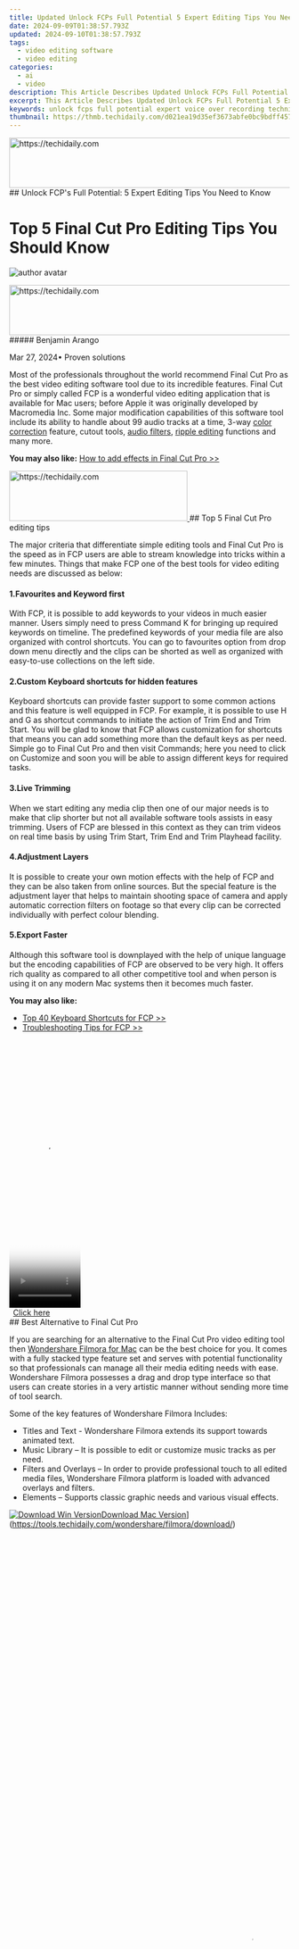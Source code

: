 ```yaml
---
title: Updated Unlock FCPs Full Potential 5 Expert Editing Tips You Need to Know
date: 2024-09-09T01:38:57.793Z
updated: 2024-09-10T01:38:57.793Z
tags: 
  - video editing software
  - video editing
categories: 
  - ai
  - video
description: This Article Describes Updated Unlock FCPs Full Potential 5 Expert Editing Tips You Need to Know
excerpt: This Article Describes Updated Unlock FCPs Full Potential 5 Expert Editing Tips You Need to Know
keywords: unlock fcps full potential expert voice over recording techniques,aspect ratio essentials 5 things you need to know,unlock fcps full potential top 5 editing secrets revealed,unlock tiktoks full potential understanding aspect ratio,unlock fcpxs full potential the top 10 plugins you should know about,the ultimate fcp guide 5 time saving editing tricks you need to know,unlock fcps full potential 5 expert editing tips you need to know
thumbnail: https://thmb.techidaily.com/d021ea19d35ef3673abfe0bc9bdff457eb34791e55514d7bc0ce5bafaca00aee.jpg
---
```


<!-- affiliate ads begin -->
<a href="https://bluettius.sjv.io/c/5597632/2139115/17108" target="_top" id="2139115">
  <img src="//a.impactradius-go.com/display-ad/17108-2139115" border="0" alt="https://techidaily.com" width="728" height="90"/>
</a>
<img height="0" width="0" src="https://bluettius.sjv.io/i/5597632/2139115/17108" style="position:absolute;visibility:hidden;" border="0" />
<!-- affiliate ads end -->
## Unlock FCP's Full Potential: 5 Expert Editing Tips You Need to Know

# Top 5 Final Cut Pro Editing Tips You Should Know

![author avatar](https://images.wondershare.com/filmora/article-images/benjamin-arango-author.jpg)

<!-- affiliate ads begin -->
<a href="https://appsumo.8odi.net/c/5597632/2118312/7443" target="_top" id="2118312">
  <img src="//a.impactradius-go.com/display-ad/7443-2118312" border="0" alt="https://techidaily.com" width="728" height="90"/>
</a>
<img height="0" width="0" src="https://appsumo.8odi.net/i/5597632/2118312/7443" style="position:absolute;visibility:hidden;" border="0" />
<!-- affiliate ads end -->
##### Benjamin Arango

 Mar 27, 2024• Proven solutions

Most of the professionals throughout the world recommend Final Cut Pro as the best video editing software tool due to its incredible features. Final Cut Pro or simply called FCP is a wonderful video editing application that is available for Mac users; before Apple it was originally developed by Macromedia Inc. Some major modification capabilities of this software tool include its ability to handle about 99 audio tracks at a time, 3-way [color correction](https://tools.techidaily.com/wondershare/filmora/download/) feature, cutout tools, [audio filters](https://tools.techidaily.com/wondershare/filmora/download/), [ripple editing](https://tools.techidaily.com/wondershare/filmora/download/) functions and many more.

**You may also like:** [How to add effects in Final Cut Pro >>](https://tools.techidaily.com/wondershare/filmora/download/)

<!-- affiliate ads begin -->
<a href="https://bluettius.sjv.io/c/5597632/2139117/17108" target="_top" id="2139117">
  <img src="//a.impactradius-go.com/display-ad/17108-2139117" border="0" alt="https://techidaily.com" width="320" height="90"/>
</a>
<img height="0" width="0" src="https://bluettius.sjv.io/i/5597632/2139117/17108" style="position:absolute;visibility:hidden;" border="0" />
<!-- affiliate ads end -->
## Top 5 Final Cut Pro editing tips

The major criteria that differentiate simple editing tools and Final Cut Pro is the speed as in FCP users are able to stream knowledge into tricks within a few minutes. Things that make FCP one of the best tools for video editing needs are discussed as below:

#### 1.Favourites and Keyword first

With FCP, it is possible to add keywords to your videos in much easier manner. Users simply need to press Command K for bringing up required keywords on timeline. The predefined keywords of your media file are also organized with control shortcuts. You can go to favourites option from drop down menu directly and the clips can be shorted as well as organized with easy-to-use collections on the left side.

#### 2.Custom Keyboard shortcuts for hidden features

Keyboard shortcuts can provide faster support to some common actions and this feature is well equipped in FCP. For example, it is possible to use H and G as shortcut commands to initiate the action of Trim End and Trim Start. You will be glad to know that FCP allows customization for shortcuts that means you can add something more than the default keys as per need. Simple go to Final Cut Pro and then visit Commands; here you need to click on Customize and soon you will be able to assign different keys for required tasks.

#### 3.Live Trimming

When we start editing any media clip then one of our major needs is to make that clip shorter but not all available software tools assists in easy trimming. Users of FCP are blessed in this context as they can trim videos on real time basis by using Trim Start, Trim End and Trim Playhead facility.

#### 4.Adjustment Layers

It is possible to create your own motion effects with the help of FCP and they can be also taken from online sources. But the special feature is the adjustment layer that helps to maintain shooting space of camera and apply automatic correction filters on footage so that every clip can be corrected individually with perfect colour blending.

#### 5.Export Faster

Although this software tool is downplayed with the help of unique language but the encoding capabilities of FCP are observed to be very high. It offers rich quality as compared to all other competitive tool and when person is using it on any modern Mac systems then it becomes much faster.

**You may also like:**

* [Top 40 Keyboard Shortcuts for FCP >>](https://tools.techidaily.com/wondershare/filmora/download/)
* [Troubleshooting Tips for FCP >>](https://tools.techidaily.com/wondershare/filmora/download/)

<!-- affiliate ads begin -->
<span id="1993651">
					<video width="128" height="480" style="cursor:pointer"
           poster="//a.impactradius-go.com/display-clicktoplayimage/1993651.png"
           onclick="if(!this.playClicked){this.play();this.setAttribute('controls',true);this.playClicked=true;}">
	   <source src="//a.impactradius-go.com/display-ad/22993-1993651">
	   <img src="//a.impactradius-go.com/display-clicktoplayimage/1993651.png" style="border: none; height: 100%; width: 100%; object-fit: contain">
	</video>
	<div style="width:80px;text-align:center"><a href="javascript:window.open(decodeURIComponent('https%3A%2F%2Fhomestyler.sjv.io%2Fc%2F5597632%2F1993651%2F22993'), '_blank');void(0);">Click here</a></div>
</span>
<img height="0" width="0" src="https://imp.pxf.io/i/5597632/1993651/22993" style="position:absolute;visibility:hidden;" border="0" />
<!-- affiliate ads end -->
## Best Alternative to Final Cut Pro

If you are searching for an alternative to the Final Cut Pro video editing tool then [Wondershare Filmora for Mac](https://tools.techidaily.com/wondershare/filmora/download/) can be the best choice for you. It comes with a fully stacked type feature set and serves with potential functionality so that professionals can manage all their media editing needs with ease. Wondershare Filmora possesses a drag and drop type interface so that users can create stories in a very artistic manner without sending more time of tool search.

Some of the key features of Wondershare Filmora Includes:

* Titles and Text - Wondershare Filmora extends its support towards animated text.
* Music Library – It is possible to edit or customize music tracks as per need.
* Filters and Overlays – In order to provide professional touch to all edited media files, Wondershare Filmora platform is loaded with advanced overlays and filters.
* Elements – Supports classic graphic needs and various visual effects.

[![Download Win Version](https://images.wondershare.com/filmora/guide/download-btn-win.jpg)](https://tools.techidaily.com/wondershare/filmora/download/)[Download Mac Version](https://images.wondershare.com/filmora/guide/download-btn-mac.jpg)](https://tools.techidaily.com/wondershare/filmora/download/)

<!-- affiliate ads begin -->
<span id="1424528">
					<video width="864" height="1536" style="cursor:pointer"
           poster="//a.impactradius-go.com/display-clicktoplayimage/1424528.png"
           onclick="if(!this.playClicked){this.play();this.setAttribute('controls',true);this.playClicked=true;}">
	   <source src="//a.impactradius-go.com/display-ad/16446-1424528">
	   <img src="//a.impactradius-go.com/display-clicktoplayimage/1424528.png" style="border: none; height: 100%; width: 100%; object-fit: contain">
	</video>
	<div style="width:540px;text-align:center"><a href="javascript:window.open(decodeURIComponent('https%3A%2F%2Flaganoo.pxf.io%2Fc%2F5597632%2F1424528%2F16446'), '_blank');void(0);">Click here</a></div>
</span>
<img height="0" width="0" src="https://imp.pxf.io/i/5597632/1424528/16446" style="position:absolute;visibility:hidden;" border="0" />
<!-- affiliate ads end -->
![author avatar](https://images.wondershare.com/filmora/article-images/benjamin-arango-author.jpg)

<!-- affiliate ads begin -->
<a href="https://bluettiit.sjv.io/c/5597632/2114263/17093" target="_top" id="2114263">
  <img src="//a.impactradius-go.com/display-ad/17093-2114263" border="0" alt="https://techidaily.com" width="120" height="90"/>
</a>
<img height="0" width="0" src="https://bluettiit.sjv.io/i/5597632/2114263/17093" style="position:absolute;visibility:hidden;" border="0" />
<!-- affiliate ads end -->
Benjamin Arango

Benjamin Arango is a writer and a lover of all things video.

Follow @Benjamin Arango

<span class="atpl-alsoreadstyle">Also read:</span>
<div><ul>
<li><a href="https://extra-resources.techidaily.com/new-affordable-action-camera-choices-top-6-under-100/"><u>[New] Affordable ACTION Camera Choices – Top 6 Under $100</u></a></li>
<li><a href="https://tiktok-video-files.techidaily.com/new-how-to-step-into-a-tiktok-event-like-a-pro-for-2024/"><u>[New] How to Step Into a TikTok Event Like a Pro for 2024</u></a></li>
<li><a href="https://snapchat-videos.techidaily.com/updated-2024-approved-is-my-friends-account-invisible-potential-block/"><u>[Updated] 2024 Approved  Is My Friend's Account Invisible? Potential Block</u></a></li>
<li><a href="https://extra-resources.techidaily.com/updated-cinematic-creator-win8-studio/"><u>[Updated] Cinematic Creator Win8 Studio</u></a></li>
<li><a href="https://twitter-clips.techidaily.com/updated-fix-disruption-chromium-and-tweeted-videos-for-2024/"><u>[Updated] Fix Disruption  Chromium and Tweeted Videos for 2024</u></a></li>
<li><a href="https://extra-support.techidaily.com/2024-approved-master-photographers-techniques-for-onscreen-cutting/"><u>2024 Approved  Master Photographer's Techniques for Onscreen Cutting</u></a></li>
<li><a href="https://extra-approaches.techidaily.com/2024-approved-master-your-streams-youtube-buffer-in-chromesafari/"><u>2024 Approved  Master Your Streams  YouTube Buffer in Chrome/Safari</u></a></li>
<li><a href="https://extra-guidance.techidaily.com/2024-approved-srgb-standardized-vs-traditional-rgb-spectrum/"><u>2024 Approved  Srgb Standardized Vs Traditional Rgb Spectrum</u></a></li>
<li><a href="https://android-transfer.techidaily.com/how-to-transfer-music-from-samsung-galaxy-a25-5g-to-ipod-drfone-by-drfone-transfer-from-android-transfer-from-android/"><u>How to Transfer Music from Samsung Galaxy A25 5G to iPod | Dr.fone</u></a></li>
<li><a href="https://android-pokemon-go.techidaily.com/in-2024-how-to-fix-pokemon-go-route-not-working-on-oneplus-nord-3-5g-drfone-by-drfone-virtual-android/"><u>In 2024, How to Fix Pokemon Go Route Not Working On OnePlus Nord 3 5G? | Dr.fone</u></a></li>
<li><a href="https://on-screen-recording.techidaily.com/leading-low-cost-audio-tools-1-to-10-desktop-recorder-guide-for-2024/"><u>Leading Low-Cost Audio Tools  #1 to #10 Desktop Recorder Guide for 2024</u></a></li>
<li><a href="https://video-content-creator.techidaily.com/new-split-your-screen-double-the-fun-top-video-apps-for-mobile/"><u>New Split Your Screen, Double the Fun Top Video Apps for Mobile</u></a></li>
<li><a href="https://video-content-creator.techidaily.com/new-streamline-your-video-collection-best-mp4-tag-editors/"><u>New Streamline Your Video Collection Best MP4 Tag Editors</u></a></li>
<li><a href="https://video-content-creator.techidaily.com/new-take-your-designs-to-the-next-level-10-top-animated-text-tools/"><u>New Take Your Designs to the Next Level 10 Top Animated Text Tools</u></a></li>
<li><a href="https://video-content-creator.techidaily.com/new-the-ultimate-video-editors-handbook-download-and-learn/"><u>New The Ultimate Video Editors Handbook Download and Learn</u></a></li>
<li><a href="https://video-content-creator.techidaily.com/new-top-hand-drawn-whiteboard-animation-tools-to-try-this-year-for-2024/"><u>New Top Hand-Drawn Whiteboard Animation Tools to Try This Year for 2024</u></a></li>
<li><a href="https://video-content-creator.techidaily.com/private-and-business-video-hosting-10-free-options-to-consider-for-2024/"><u>Private and Business Video Hosting 10 Free Options to Consider for 2024</u></a></li>
<li><a href="https://video-content-creator.techidaily.com/solve-avidemux-no-audio-problem-updated-guide-for-2024/"><u>Solve Avidemux No Audio Problem Updated Guide for 2024</u></a></li>
<li><a href="https://video-content-creator.techidaily.com/the-ultimate-guide-to-vertical-video-editing-on-mobile-devices-for-2024/"><u>The Ultimate Guide to Vertical Video Editing on Mobile Devices for 2024</u></a></li>
<li><a href="https://video-content-creator.techidaily.com/top-rated-free-wmv-video-joiner-programs-for-2024/"><u>Top-Rated Free WMV Video Joiner Programs for 2024</u></a></li>
<li><a href="https://video-content-creator.techidaily.com/updated-2024-approved-frame-by-frame-how-to-convert-videos-to-images-with-these-10-powerful-tools/"><u>Updated 2024 Approved Frame by Frame How to Convert Videos to Images with These 10 Powerful Tools</u></a></li>
<li><a href="https://video-content-creator.techidaily.com/updated-2024-approved-get-creative-with-fcp-x-a-3-step-guide-to-adding-awesome-effects/"><u>Updated 2024 Approved Get Creative with FCP X A 3-Step Guide to Adding Awesome Effects</u></a></li>
<li><a href="https://video-content-creator.techidaily.com/updated-2024-approved-maximize-your-workflow-the-10-best-video-editing-software-tools/"><u>Updated 2024 Approved Maximize Your Workflow The 10 Best Video Editing Software Tools</u></a></li>
<li><a href="https://video-content-creator.techidaily.com/updated-2024-approved-no-budget-no-problem-free-video-editing-software-for-starters/"><u>Updated 2024 Approved No Budget, No Problem Free Video Editing Software for Starters</u></a></li>
<li><a href="https://video-content-creator.techidaily.com/updated-2024-approved-s-must-have-time-lapse-apps-for-smartphone-photography/"><u>Updated 2024 Approved S Must-Have Time-Lapse Apps for Smartphone Photography</u></a></li>
<li><a href="https://video-content-creator.techidaily.com/updated-2024-approved-take-your-videos-to-the-next-level-mastering-the-ken-burns-effect-in-final-cut-pro/"><u>Updated 2024 Approved Take Your Videos to the Next Level Mastering the Ken Burns Effect in Final Cut Pro</u></a></li>
<li><a href="https://video-content-creator.techidaily.com/updated-2024-approved-top-rated-mp4-editor-for-mavericks-unlock-advanced-features/"><u>Updated 2024 Approved Top-Rated MP4 Editor for Mavericks Unlock Advanced Features</u></a></li>
<li><a href="https://video-content-creator.techidaily.com/updated-best-of-the-best-4k8k-video-editing-software-for-professionals-for-2024/"><u>Updated Best of the Best 4K/8K Video Editing Software for Professionals for 2024</u></a></li>
<li><a href="https://video-content-creator.techidaily.com/updated-bring-your-logo-to-life-top-10-free-animated-logo-makers-for-2024/"><u>Updated Bring Your Logo to Life Top 10 Free Animated Logo Makers for 2024</u></a></li>
<li><a href="https://video-content-creator.techidaily.com/updated-free-video-watermark-software-our-top-recommendations-for-2024/"><u>Updated Free Video Watermark Software Our Top Recommendations for 2024</u></a></li>
<li><a href="https://video-content-creator.techidaily.com/updated-from-capture-to-share-mastering-gopro-quik-video-editing-on-macbook-for-2024/"><u>Updated From Capture to Share Mastering GoPro Quik Video Editing on MacBook for 2024</u></a></li>
<li><a href="https://video-content-creator.techidaily.com/updated-how-to-stabilize-your-video-for-better-impressions-in-fcpx-in-2024/"><u>Updated How to Stabilize Your Video for Better Impressions in FCPX, In 2024</u></a></li>
<li><a href="https://video-content-creator.techidaily.com/updated-in-2024-bring-your-ideas-to-life-top-7-animation-drawing-tools/"><u>Updated In 2024, Bring Your Ideas to Life Top 7 Animation Drawing Tools</u></a></li>
<li><a href="https://video-content-creator.techidaily.com/updated-in-2024-free-mov-video-stitching-5-best-software-for-windows-mac-and-online/"><u>Updated In 2024, Free MOV Video Stitching 5 Best Software for Windows, Mac, and Online</u></a></li>
<li><a href="https://video-content-creator.techidaily.com/updated-in-2024-mod-video-editing-on-a-budget-top-5-free-options/"><u>Updated In 2024, MOD Video Editing on a Budget Top 5 Free Options</u></a></li>
<li><a href="https://video-content-creator.techidaily.com/updated-in-2024-the-ultimate-list-best-4k8k-video-editing-software-for-creators/"><u>Updated In 2024, The Ultimate List Best 4K/8K Video Editing Software for Creators</u></a></li>
<li><a href="https://video-content-creator.techidaily.com/updated-in-2024-unlock-pro-level-text-animation-on-your-phone-with-these-apps/"><u>Updated In 2024, Unlock Pro-Level Text Animation on Your Phone with These Apps</u></a></li>
<li><a href="https://video-content-creator.techidaily.com/updated-mac-subtitle-editing-made-easy-top-subtitle-edit-alternatives-for-2024/"><u>Updated Mac Subtitle Editing Made Easy Top Subtitle Edit Alternatives for 2024</u></a></li>
<li><a href="https://video-content-creator.techidaily.com/updated-premiere-or-after-effects-choosing-the-right-tool-for-your-video-project-for-2024/"><u>Updated Premiere or After Effects Choosing the Right Tool for Your Video Project for 2024</u></a></li>
<li><a href="https://video-content-creator.techidaily.com/updated-the-best-of-the-best-movie-trailer-creation-software-for-mac-and-pc-for-2024/"><u>Updated The Best of the Best Movie Trailer Creation Software for Mac and PC for 2024</u></a></li>
<li><a href="https://video-content-creator.techidaily.com/updated-the-best-video-editing-apps-for-mac-simplify-your-video-creation-process-for-2024/"><u>Updated The Best Video Editing Apps for Mac Simplify Your Video Creation Process for 2024</u></a></li>
<li><a href="https://video-content-creator.techidaily.com/updated-the-ultimate-fcp-x-green-screen-tutorial-from-basics-to-advanced-for-2024/"><u>Updated The Ultimate FCP X Green Screen Tutorial From Basics to Advanced for 2024</u></a></li>
<li><a href="https://video-content-creator.techidaily.com/updated-the-ultimate-videopad-review-pros-cons-and-alternatives-for-2024/"><u>Updated The Ultimate Videopad Review Pros, Cons, and Alternatives for 2024</u></a></li>
<li><a href="https://video-content-creator.techidaily.com/updated-top-rated-free-online-video-editing-platforms/"><u>Updated Top-Rated Free Online Video Editing Platforms</u></a></li>
<li><a href="https://video-content-creator.techidaily.com/updated-unleash-the-80s-easy-vhs-effects-for-final-cut-pro-users-for-2024/"><u>Updated Unleash the 80S Easy VHS Effects for Final Cut Pro Users for 2024</u></a></li>
<li><a href="https://video-content-creator.techidaily.com/updated-what-is-an-xml-file-and-how-to-export-xml-in-final-cut-pro-x-in-2024/"><u>Updated What Is an XML File and How to Export XML in Final Cut Pro X, In 2024</u></a></li>
<li><a href="https://video-content-creator.techidaily.com/updated-whats-the-difference-between-adobe-premiere-and-after-effects-in-2024/"><u>Updated Whats the Difference Between Adobe Premiere and After Effects, In 2024</u></a></li>
</ul></div>

<ins class="adsbygoogle"
      style="display:block"
      data-ad-client="ca-pub-7571918770474297"
      data-ad-slot="8358498916"
      data-ad-format="auto"
      data-full-width-responsive="true"></ins>